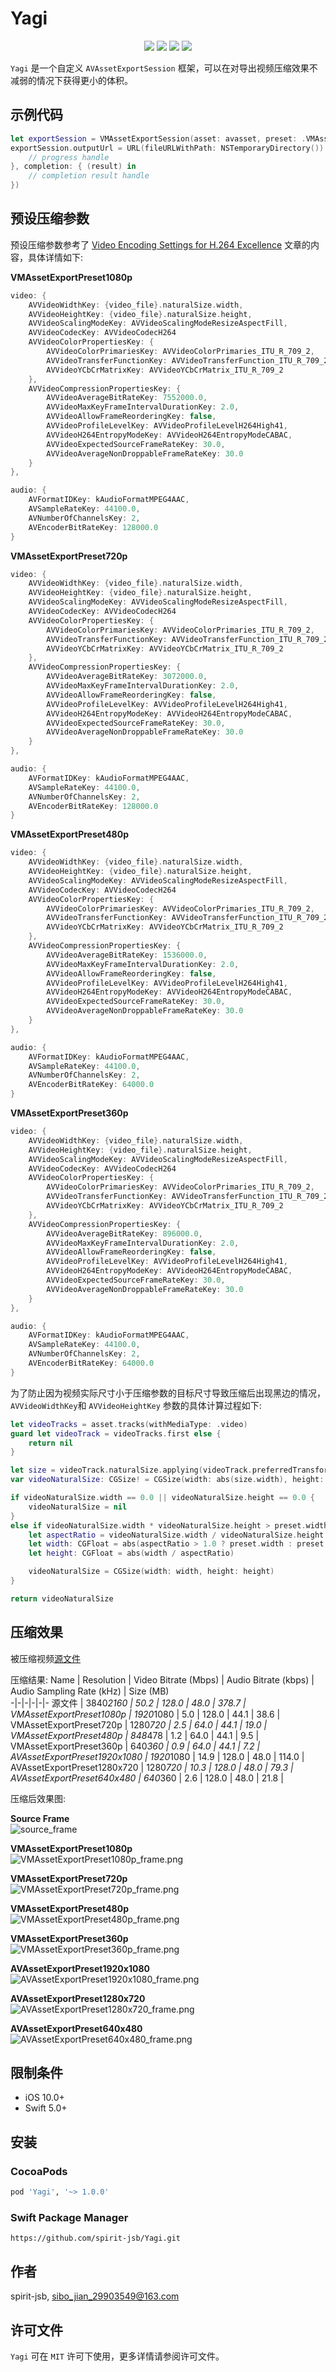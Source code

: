 # Yagi

<p align="center">
  <a href="https://cocoapods.org/pods/Yagi"><img src="https://img.shields.io/cocoapods/v/Yagi.svg?style=for-the-badge"/></a>
  <a href="https://swift.org/package-manager/"><img src="https://img.shields.io/badge/SPM-compatible-orange?style=for-the-badge"></a> 
  <a href="https://cocoapods.org/pods/Yagi"><img src="https://img.shields.io/cocoapods/l/Yagi.svg?style=for-the-badge"/></a>
  <a href="https://cocoapods.org/pods/Yagi"><img src="https://img.shields.io/cocoapods/p/Yagi.svg?style=for-the-badge"/></a>
</p>

`Yagi` 是一个自定义 `AVAssetExportSession` 框架，可以在对导出视频压缩效果不减弱的情况下获得更小的体积。

## 示例代码
```swift
let exportSession = VMAssetExportSession(asset: avasset, preset: .VMAssetExportPreset1080p)
exportSession.outputUrl = URL(fileURLWithPath: NSTemporaryDirectory()).appendingPathComponent({file_name}) exportSession.exportAsynchronously(progress: { (progress) in
    // progress handle
}, completion: { (result) in
    // completion result handle
})
```

## 预设压缩参数

预设压缩参数参考了 [Video Encoding Settings
for H.264 Excellence](http://www.lighterra.com/papers/videoencodingh264/#maximumkeyframeinterval) 文章的内容，具体详情如下:

**VMAssetExportPreset1080p**
```swift
video: {
    AVVideoWidthKey: {video_file}.naturalSize.width,
    AVVideoHeightKey: {video_file}.naturalSize.height,
    AVVideoScalingModeKey: AVVideoScalingModeResizeAspectFill,
    AVVideoCodecKey: AVVideoCodecH264
    AVVideoColorPropertiesKey: {
        AVVideoColorPrimariesKey: AVVideoColorPrimaries_ITU_R_709_2,
        AVVideoTransferFunctionKey: AVVideoTransferFunction_ITU_R_709_2,
        AVVideoYCbCrMatrixKey: AVVideoYCbCrMatrix_ITU_R_709_2
    },
    AVVideoCompressionPropertiesKey: {
        AVVideoAverageBitRateKey: 7552000.0,
        AVVideoMaxKeyFrameIntervalDurationKey: 2.0,
        AVVideoAllowFrameReorderingKey: false,
        AVVideoProfileLevelKey: AVVideoProfileLevelH264High41,
        AVVideoH264EntropyModeKey: AVVideoH264EntropyModeCABAC,
        AVVideoExpectedSourceFrameRateKey: 30.0,
        AVVideoAverageNonDroppableFrameRateKey: 30.0
    }
},

audio: {
    AVFormatIDKey: kAudioFormatMPEG4AAC,
    AVSampleRateKey: 44100.0,
    AVNumberOfChannelsKey: 2,
    AVEncoderBitRateKey: 128000.0
}
```

**VMAssetExportPreset720p**
```swift
video: {
    AVVideoWidthKey: {video_file}.naturalSize.width,
    AVVideoHeightKey: {video_file}.naturalSize.height,
    AVVideoScalingModeKey: AVVideoScalingModeResizeAspectFill,
    AVVideoCodecKey: AVVideoCodecH264
    AVVideoColorPropertiesKey: {
        AVVideoColorPrimariesKey: AVVideoColorPrimaries_ITU_R_709_2,
        AVVideoTransferFunctionKey: AVVideoTransferFunction_ITU_R_709_2,
        AVVideoYCbCrMatrixKey: AVVideoYCbCrMatrix_ITU_R_709_2
    },
    AVVideoCompressionPropertiesKey: {
        AVVideoAverageBitRateKey: 3072000.0,
        AVVideoMaxKeyFrameIntervalDurationKey: 2.0,
        AVVideoAllowFrameReorderingKey: false,
        AVVideoProfileLevelKey: AVVideoProfileLevelH264High41,
        AVVideoH264EntropyModeKey: AVVideoH264EntropyModeCABAC,
        AVVideoExpectedSourceFrameRateKey: 30.0,
        AVVideoAverageNonDroppableFrameRateKey: 30.0
    }
},

audio: {
    AVFormatIDKey: kAudioFormatMPEG4AAC,
    AVSampleRateKey: 44100.0,
    AVNumberOfChannelsKey: 2,
    AVEncoderBitRateKey: 128000.0
}
```

**VMAssetExportPreset480p**
```swift
video: {
    AVVideoWidthKey: {video_file}.naturalSize.width,
    AVVideoHeightKey: {video_file}.naturalSize.height,
    AVVideoScalingModeKey: AVVideoScalingModeResizeAspectFill,
    AVVideoCodecKey: AVVideoCodecH264
    AVVideoColorPropertiesKey: {
        AVVideoColorPrimariesKey: AVVideoColorPrimaries_ITU_R_709_2,
        AVVideoTransferFunctionKey: AVVideoTransferFunction_ITU_R_709_2,
        AVVideoYCbCrMatrixKey: AVVideoYCbCrMatrix_ITU_R_709_2
    },
    AVVideoCompressionPropertiesKey: {
        AVVideoAverageBitRateKey: 1536000.0,
        AVVideoMaxKeyFrameIntervalDurationKey: 2.0,
        AVVideoAllowFrameReorderingKey: false,
        AVVideoProfileLevelKey: AVVideoProfileLevelH264High41,
        AVVideoH264EntropyModeKey: AVVideoH264EntropyModeCABAC,
        AVVideoExpectedSourceFrameRateKey: 30.0,
        AVVideoAverageNonDroppableFrameRateKey: 30.0
    }
},

audio: {
    AVFormatIDKey: kAudioFormatMPEG4AAC,
    AVSampleRateKey: 44100.0,
    AVNumberOfChannelsKey: 2,
    AVEncoderBitRateKey: 64000.0
}
```

**VMAssetExportPreset360p**
```swift
video: {
    AVVideoWidthKey: {video_file}.naturalSize.width,
    AVVideoHeightKey: {video_file}.naturalSize.height,
    AVVideoScalingModeKey: AVVideoScalingModeResizeAspectFill,
    AVVideoCodecKey: AVVideoCodecH264
    AVVideoColorPropertiesKey: {
        AVVideoColorPrimariesKey: AVVideoColorPrimaries_ITU_R_709_2,
        AVVideoTransferFunctionKey: AVVideoTransferFunction_ITU_R_709_2,
        AVVideoYCbCrMatrixKey: AVVideoYCbCrMatrix_ITU_R_709_2
    },
    AVVideoCompressionPropertiesKey: {
        AVVideoAverageBitRateKey: 896000.0,
        AVVideoMaxKeyFrameIntervalDurationKey: 2.0,
        AVVideoAllowFrameReorderingKey: false,
        AVVideoProfileLevelKey: AVVideoProfileLevelH264High41,
        AVVideoH264EntropyModeKey: AVVideoH264EntropyModeCABAC,
        AVVideoExpectedSourceFrameRateKey: 30.0,
        AVVideoAverageNonDroppableFrameRateKey: 30.0
    }
},

audio: {
    AVFormatIDKey: kAudioFormatMPEG4AAC,
    AVSampleRateKey: 44100.0,
    AVNumberOfChannelsKey: 2,
    AVEncoderBitRateKey: 64000.0
}
```

为了防止因为视频实际尺寸小于压缩参数的目标尺寸导致压缩后出现黑边的情况，`AVVideoWidthKey`和 `AVVideoHeightKey` 参数的具体计算过程如下:
```swift
let videoTracks = asset.tracks(withMediaType: .video)
guard let videoTrack = videoTracks.first else {
    return nil
}

let size = videoTrack.naturalSize.applying(videoTrack.preferredTransform)
var videoNaturalSize: CGSize! = CGSize(width: abs(size.width), height: abs(size.height))

if videoNaturalSize.width == 0.0 || videoNaturalSize.height == 0.0 {
    videoNaturalSize = nil
}
else if videoNaturalSize.width * videoNaturalSize.height > preset.width * preset.height {
    let aspectRatio = videoNaturalSize.width / videoNaturalSize.height
    let width: CGFloat = abs(aspectRatio > 1.0 ? preset.width : preset.height)
    let height: CGFloat = abs(width / aspectRatio)

    videoNaturalSize = CGSize(width: width, height: height)
}

return videoNaturalSize
```

## 压缩效果
被压缩视频[源文件]()

压缩结果:
Name | Resolution | Video Bitrate (Mbps) | Audio Bitrate (kbps) | Audio Sampling Rate (kHz) | Size (MB)  
-|-|-|-|-|-
源文件 | 3840*2160 | 50.2 | 128.0 | 48.0 | 378.7 |
VMAssetExportPreset1080p | 1920*1080 | 5.0 | 128.0 | 44.1 | 38.6 |
VMAssetExportPreset720p | 1280*720 | 2.5 | 64.0 | 44.1 | 19.0 |
VMAssetExportPreset480p | 848*478 | 1.2 | 64.0 | 44.1 | 9.5 |
VMAssetExportPreset360p | 640*360 | 0.9 | 64.0 | 44.1 | 7.2 |
AVAssetExportPreset1920x1080 | 1920*1080 | 14.9 | 128.0 | 48.0 | 114.0 |
AVAssetExportPreset1280x720 | 1280*720 | 10.3 | 128.0 | 48.0 | 79.3 |
AVAssetExportPreset640x480 | 640*360 | 2.6 | 128.0 | 48.0 | 21.8 |

压缩后效果图:

**Source Frame**</br>
![source_frame](https://raw.githubusercontent.com/spirit-jsb/Yagi/master/img/source_frame.png)

**VMAssetExportPreset1080p**</br>
![VMAssetExportPreset1080p_frame.png](https://raw.githubusercontent.com/spirit-jsb/Yagi/master/img/VMAssetExportPreset1080p_frame.png)

**VMAssetExportPreset720p**</br>
![VMAssetExportPreset720p_frame.png](https://raw.githubusercontent.com/spirit-jsb/Yagi/master/img/VMAssetExportPreset720p_frame.png)

**VMAssetExportPreset480p**</br>
![VMAssetExportPreset480p_frame.png](https://raw.githubusercontent.com/spirit-jsb/Yagi/master/img/VMAssetExportPreset480p_frame.png)

**VMAssetExportPreset360p**</br>
![VMAssetExportPreset360p_frame.png](https://raw.githubusercontent.com/spirit-jsb/Yagi/master/img/VMAssetExportPreset360p_frame.png)

**AVAssetExportPreset1920x1080**</br>
![AVAssetExportPreset1920x1080_frame.png](https://raw.githubusercontent.com/spirit-jsb/Yagi/master/img/AVAssetExportPreset1920x1080_frame.png)

**AVAssetExportPreset1280x720**</br>
![AVAssetExportPreset1280x720_frame.png](https://raw.githubusercontent.com/spirit-jsb/Yagi/master/img/AVAssetExportPreset1280x720_frame.png)

**AVAssetExportPreset640x480**</br>
![AVAssetExportPreset640x480_frame.png](https://raw.githubusercontent.com/spirit-jsb/Yagi/master/img/AVAssetExportPreset640x480_frame.png)

## 限制条件
- iOS 10.0+
- Swift 5.0+    

## 安装

### **CocoaPods**
``` ruby
pod 'Yagi', '~> 1.0.0'
```

### **Swift Package Manager**
```
https://github.com/spirit-jsb/Yagi.git
```

## 作者
spirit-jsb, sibo_jian_29903549@163.com

## 许可文件
`Yagi` 可在 `MIT` 许可下使用，更多详情请参阅许可文件。
